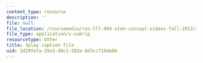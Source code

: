```yaml
---
content_type: resource
description: ''
file: null
file_location: /coursemedia/res-tll-004-stem-concept-videos-fall-2013/3d29fefa35e5d8c1392e8d3cc718da0b_Zg6wQdMFO2c.srt
file_type: application/x-subrip
resourcetype: Other
title: 3play caption file
uid: 3d29fefa-35e5-d8c1-392e-8d3cc718da0b
---
```

